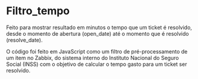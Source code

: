 # Filtro_tempo

Feito para mostrar resultado em minutos o tempo que um ticket é resolvido, desde o momento de abertura (open_date) até o momento que é resolvido (resolve_date).

O código foi feito em JavaScript como um filtro de pré-processamento de um item no Zabbix, do sistema interno do Instituto Nacional do Seguro Social (INSS) com o objetivo de calcular o tempo gasto para um ticket ser resolvido.
